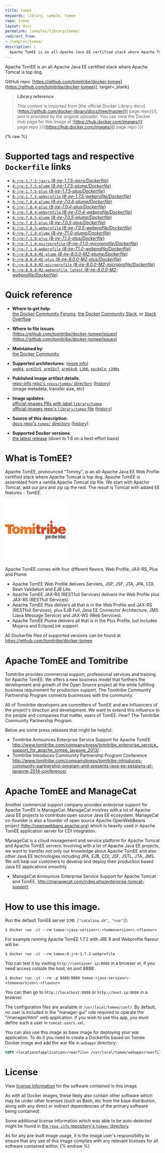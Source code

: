 ```yaml
---
title: tomee
keywords: library, sample, tomee
repo: tomee
layout: docs
permalink: /samples/library/tomee/
redirect_from:
- /samples/tomee/
description: |
  Apache TomEE is an all-Apache Java EE certified stack where Apache Tomcat is top dog.
---
```


Apache TomEE is an all-Apache Java EE certified stack where Apache Tomcat is top dog.


GitHub repo: [https://github.com/tomitribe/docker-tomee](https://github.com/tomitribe/docker-tomee){: target=_blank}

> **Library reference**
>
> This content is imported from
> [the official Docker Library docs](https://github.com/docker-library/docs/tree/master/{{ page.repo}}/),
> and is provided by the original uploader. You can view the Docker Hub page for this image at
> [https://hub.docker.com/images/{{ page.repo }}](https://hub.docker.com/images/{{ page.repo }})

<!-- content begin -->
{% raw %}
<!--

********************************************************************************

WARNING:

    DO NOT EDIT "tomee/README.md"

    IT IS AUTO-GENERATED

    (from the other files in "tomee/" combined with a set of templates)

********************************************************************************

-->

# Supported tags and respective `Dockerfile` links

-	[`8-jre-1.7.5-jaxrs` (*8-jre-1.7.5-jaxrs/Dockerfile*)](https://github.com/tomitribe/docker-tomee/blob/345cfefbfe4ef0956f0ea2caf1af2595111f5a85/8-jre-1.7.5-jaxrs/Dockerfile)
-	[`8-jre-1.7.5-plume` (*8-jre-1.7.5-plume/Dockerfile*)](https://github.com/tomitribe/docker-tomee/blob/345cfefbfe4ef0956f0ea2caf1af2595111f5a85/8-jre-1.7.5-plume/Dockerfile)
-	[`8-jre-1.7.5-plus` (*8-jre-1.7.5-plus/Dockerfile*)](https://github.com/tomitribe/docker-tomee/blob/345cfefbfe4ef0956f0ea2caf1af2595111f5a85/8-jre-1.7.5-plus/Dockerfile)
-	[`8-jre-1.7.5-webprofile` (*8-jre-1.7.5-webprofile/Dockerfile*)](https://github.com/tomitribe/docker-tomee/blob/345cfefbfe4ef0956f0ea2caf1af2595111f5a85/8-jre-1.7.5-webprofile/Dockerfile)
-	[`8-jre-7.0.4-plume` (*8-jre-7.0.4-plume/Dockerfile*)](https://github.com/tomitribe/docker-tomee/blob/345cfefbfe4ef0956f0ea2caf1af2595111f5a85/8-jre-7.0.4-plume/Dockerfile)
-	[`8-jre-7.0.4-plus` (*8-jre-7.0.4-plus/Dockerfile*)](https://github.com/tomitribe/docker-tomee/blob/345cfefbfe4ef0956f0ea2caf1af2595111f5a85/8-jre-7.0.4-plus/Dockerfile)
-	[`8-jre-7.0.4-webprofile` (*8-jre-7.0.4-webprofile/Dockerfile*)](https://github.com/tomitribe/docker-tomee/blob/345cfefbfe4ef0956f0ea2caf1af2595111f5a85/8-jre-7.0.4-webprofile/Dockerfile)
-	[`8-jre-7.0.5-plume` (*8-jre-7.0.5-plume/Dockerfile*)](https://github.com/tomitribe/docker-tomee/blob/345cfefbfe4ef0956f0ea2caf1af2595111f5a85/8-jre-7.0.5-plume/Dockerfile)
-	[`8-jre-7.0.5-plus` (*8-jre-7.0.5-plus/Dockerfile*)](https://github.com/tomitribe/docker-tomee/blob/345cfefbfe4ef0956f0ea2caf1af2595111f5a85/8-jre-7.0.5-plus/Dockerfile)
-	[`8-jre-7.0.5-webprofile` (*8-jre-7.0.5-webprofile/Dockerfile*)](https://github.com/tomitribe/docker-tomee/blob/345cfefbfe4ef0956f0ea2caf1af2595111f5a85/8-jre-7.0.5-webprofile/Dockerfile)
-	[`8-jre-7.1.0-plume` (*8-jre-7.1.0-plume/Dockerfile*)](https://github.com/tomitribe/docker-tomee/blob/345cfefbfe4ef0956f0ea2caf1af2595111f5a85/8-jre-7.1.0-plume/Dockerfile)
-	[`8-jre-7.1.0-plus` (*8-jre-7.1.0-plus/Dockerfile*)](https://github.com/tomitribe/docker-tomee/blob/345cfefbfe4ef0956f0ea2caf1af2595111f5a85/8-jre-7.1.0-plus/Dockerfile)
-	[`8-jre-7.1.0-microprofile` (*8-jre-7.1.0-microprofile/Dockerfile*)](https://github.com/tomitribe/docker-tomee/blob/345cfefbfe4ef0956f0ea2caf1af2595111f5a85/8-jre-7.1.0-microprofile/Dockerfile)
-	[`8-jre-7.1.0-webprofile` (*8-jre-7.1.0-webprofile/Dockerfile*)](https://github.com/tomitribe/docker-tomee/blob/345cfefbfe4ef0956f0ea2caf1af2595111f5a85/8-jre-7.1.0-webprofile/Dockerfile)
-	[`8-jre-8.0.0-M2-plume` (*8-jre-8.0.0-M2-plume/Dockerfile*)](https://github.com/tomitribe/docker-tomee/blob/345cfefbfe4ef0956f0ea2caf1af2595111f5a85/8-jre-8.0.0-M2-plume/Dockerfile)
-	[`8-jre-8.0.0-M2-plus` (*8-jre-8.0.0-M2-plus/Dockerfile*)](https://github.com/tomitribe/docker-tomee/blob/345cfefbfe4ef0956f0ea2caf1af2595111f5a85/8-jre-8.0.0-M2-plus/Dockerfile)
-	[`8-jre-8.0.0-M2-microprofile` (*8-jre-8.0.0-M2-microprofile/Dockerfile*)](https://github.com/tomitribe/docker-tomee/blob/345cfefbfe4ef0956f0ea2caf1af2595111f5a85/8-jre-8.0.0-M2-microprofile/Dockerfile)
-	[`8-jre-8.0.0-M2-webprofile`, `latest` (*8-jre-8.0.0-M2-webprofile/Dockerfile*)](https://github.com/tomitribe/docker-tomee/blob/345cfefbfe4ef0956f0ea2caf1af2595111f5a85/8-jre-8.0.0-M2-webprofile/Dockerfile)

# Quick reference

-	**Where to get help**:  
	[the Docker Community Forums](https://forums.docker.com/), [the Docker Community Slack](https://blog.docker.com/2016/11/introducing-docker-community-directory-docker-community-slack/), or [Stack Overflow](https://stackoverflow.com/search?tab=newest&q=docker)

-	**Where to file issues**:  
	[https://github.com/tomitribe/docker-tomee/issues](https://github.com/tomitribe/docker-tomee/issues)

-	**Maintained by**:  
	[the Docker Community](https://github.com/tomitribe/docker-tomee)

-	**Supported architectures**: ([more info](https://github.com/docker-library/official-images#architectures-other-than-amd64))  
	[`amd64`](https://hub.docker.com/r/amd64/tomee/), [`arm32v5`](https://hub.docker.com/r/arm32v5/tomee/), [`arm32v7`](https://hub.docker.com/r/arm32v7/tomee/), [`arm64v8`](https://hub.docker.com/r/arm64v8/tomee/), [`i386`](https://hub.docker.com/r/i386/tomee/), [`ppc64le`](https://hub.docker.com/r/ppc64le/tomee/), [`s390x`](https://hub.docker.com/r/s390x/tomee/)

-	**Published image artifact details**:  
	[repo-info repo's `repos/tomee/` directory](https://github.com/docker-library/repo-info/blob/master/repos/tomee) ([history](https://github.com/docker-library/repo-info/commits/master/repos/tomee))  
	(image metadata, transfer size, etc)

-	**Image updates**:  
	[official-images PRs with label `library/tomee`](https://github.com/docker-library/official-images/pulls?q=label%3Alibrary%2Ftomee)  
	[official-images repo's `library/tomee` file](https://github.com/docker-library/official-images/blob/master/library/tomee) ([history](https://github.com/docker-library/official-images/commits/master/library/tomee))

-	**Source of this description**:  
	[docs repo's `tomee/` directory](https://github.com/docker-library/docs/tree/master/tomee) ([history](https://github.com/docker-library/docs/commits/master/tomee))

-	**Supported Docker versions**:  
	[the latest release](https://github.com/docker/docker-ce/releases/latest) (down to 1.6 on a best-effort basis)

# What is TomEE?

Apache TomEE, pronounced "Tommy", is an all-Apache Java EE Web Profile certified stack where Apache Tomcat is top dog. Apache TomEE is assembled from a vanilla Apache Tomcat zip file. We start with Apache Tomcat, add our jars and zip up the rest. The result is Tomcat with added EE features - TomEE.

![logo](https://raw.githubusercontent.com/docker-library/docs/4a10a52c08621b68c1b1b53b561f819d9e78c2e0/tomee/logo.png)

Apache TomEE comes with four different flavors, Web Profile, JAX-RS, Plus and Plume.

-	Apache TomEE Web Profile delivers Servlets, JSP, JSF, JTA, JPA, CDI, Bean Validation and EJB Lite.
-	Apache TomEE JAX-RS (RESTfull Services) delivers the Web Profile plus JAX-RS (RESTfull Services).
-	Apache TomEE Plus delivers all that is in the Web Profile and JAX-RS (RESTfull Services), plus EJB Full, Java EE Connector Architecture, JMS (Java Message Service) and JAX-WS (Web Services).
-	Apache TomEE Plume delivers all that is in the Plus Profile, but includes Mojarra and EclipseLink support.

All Dockerfile files of supported versions can be found at https://github.com/tomitribe/docker-tomee

# Apache TomEE and Tomitribe

Tomitribe provides commercial support, professional services and training for Apache TomEE. We offers a new business model that furthers the development and growth of the Open Source project all the while fulfilling business requirement for production support. The Tomitribe Community Partnership Program connects businesses with the community.

All of Tomitribe developers are committers of TomEE and are influencers of the project's direction and development. We want to extend this influence to the people and companies that matter, users of TomEE. How? The Tomitribe Community Partnership Program.

Below are some press releases that might be helpful:

-	Tomitribe Announces Enterprise Service Support for Apache TomEE http://www.tomitribe.com/company/press/tomitribe_enterprise_service_support_for_apache_tomee_javaone_2013/
-	Tomitribe Introduces Community Partnership Program Conference http://www.tomitribe.com/company/press/tomitribe-introduces-community-partnership-program-and-presents-java-ee-sessions-at-javaone-2014-conference/

# Apache TomEE and ManageCat

Another commercial support company provides enterprise support for Apache TomEE is ManageCat. ManageCat involves with a lot of Apache Java EE projects to contribute open source Java EE ecosystem. ManageCat co-founder is also a founder of open source Apache OpenWebBeans project (http://openwebbans.apache.org) which is heavily used in Apache TomEE application server for CDI integration.

ManageCat is a cloud management and service platform for Apache Tomcat and Apache TomEE servers. Involving with a lot of Apache Java EE projects, we want to transfer not only our knowledge about Apache TomEE and also other Java EE technologies including JPA, EJB, CDI, JSF, JSTL, JTA, JMS. We will help our customers to develop and deploy their production based Java EE applications smoothly.

-	ManageCat Announces Enterprise Service Support for Apache Tomcat and TomEE, http://managecat.com/index.php/enterprise-tomcat-support

# How to use this image.

Run the default TomEE server (`CMD ["catalina.sh", "run"]`):

```console
$ docker run -it --rm tomee:<java-version>\-<tomeeversion>\-<flavour>
```

For example running Apache TomEE 1.7.2 with JRE 8 and Webprofile flavour will be:

```console
$ docker run -it --rm tomee:8-jre-1.7.2-webprofile
```

You can test it by visiting `http://container-ip:8080` in a browser or, if you need access outside the host, on port 8888:

```console
$ docker run -it --rm -p 8888:8080 tomee:<java-version>\-<tomeeversion>\-<flavour>
```

You can then go to `http://localhost:8888` or `http://host-ip:8888` in a browser.

The configuration files are available in `/usr/local/tomee/conf/`. By default, no user is included in the "manager-gui" role required to operate the "/manager/html" web application. If you wish to use this app, you must define such a user in `tomcat-users.xml`.

You can also use this image as base image for deploying your war application. To do it you need to create a Dockerfile based on Tomee Docker image and add the war file in `webapps` directory:

```dockerfile
COPY <locationofapplication>/<warfile> /usr/local/tomee/webapps/<warfile>
```

# License

View [license information](http://www.apache.org/licenses/LICENSE-2.0) for the software contained in this image.

As with all Docker images, these likely also contain other software which may be under other licenses (such as Bash, etc from the base distribution, along with any direct or indirect dependencies of the primary software being contained).

Some additional license information which was able to be auto-detected might be found in [the `repo-info` repository's `tomee/` directory](https://github.com/docker-library/repo-info/tree/master/repos/tomee).

As for any pre-built image usage, it is the image user's responsibility to ensure that any use of this image complies with any relevant licenses for all software contained within.
{% endraw %}
